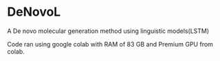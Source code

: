 # DeNovoL
A De novo molecular generation method using linguistic models(LSTM)

Code ran using google colab with RAM of 83 GB and Premium GPU from colab.

